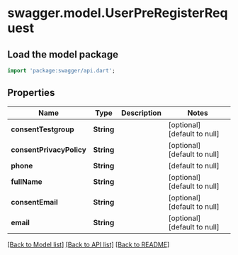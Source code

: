 # swagger.model.UserPreRegisterRequest

## Load the model package
```dart
import 'package:swagger/api.dart';
```

## Properties
Name | Type | Description | Notes
------------ | ------------- | ------------- | -------------
**consentTestgroup** | **String** |  | [optional] [default to null]
**consentPrivacyPolicy** | **String** |  | [optional] [default to null]
**phone** | **String** |  | [default to null]
**fullName** | **String** |  | [optional] [default to null]
**consentEmail** | **String** |  | [optional] [default to null]
**email** | **String** |  | [optional] [default to null]

[[Back to Model list]](../README.md#documentation-for-models) [[Back to API list]](../README.md#documentation-for-api-endpoints) [[Back to README]](../README.md)


